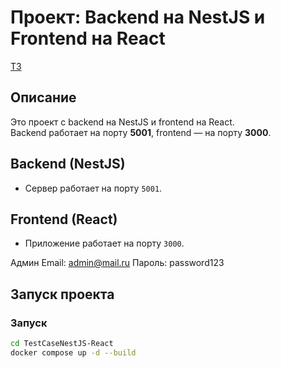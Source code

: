 # Проект: Backend на NestJS и Frontend на React
[ТЗ](https://docs.google.com/document/d/1Gd4OC9ADf_cQ9BcHGSyVGSjRQWRwCO6VFd7Wljae-_8/edit?usp=sharing)

## Описание
Это проект с backend на NestJS и frontend на React.  
Backend работает на порту **5001**, frontend — на порту **3000**.

## Backend (NestJS)
- Сервер работает на порту `5001`.

## Frontend (React)
- Приложение работает на порту `3000`.

Админ 
Email: admin@mail.ru
Пароль: password123


## Запуск проекта

### Запуск 
```bash
cd TestCaseNestJS-React
docker compose up -d --build
